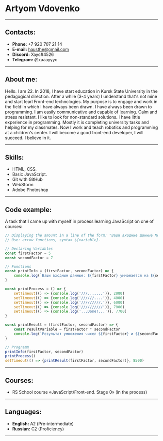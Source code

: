 # Artyom Vdovenko

***

## Contacts:
* **Phone:** +7 920 707 21 14
* **E-mail:** hausthe@gmail.com
* **Discord:** Хаус#4526
* **Telegram:** @xaaayyyc

***

## About me:
Hello. I am 22. In 2018, I have start education in Kursk State University in the pedagogical direction. After a while (3-4 years) I understand that's not mine and start learl Front-end technologies.
My purpose is to engage and work in the field in which I have always been drawn. I have always been drawn to programming. I am easily communicative and capable of learning. Calm and stress resistant. I like to look for non-standard solutions.
I have little experience in programming. Mostly it is completing university tasks and helping for my classmates. Now I work and teach robotics and programming at a children's center.
I will become a good front-end developer, I will succeed. I believe in it.

***

## Skills:
* HTML, CSS.
* Basic JavaScript.
* Git with GitHub
* WebStorm
* Adobe Photoshop

***

## Code example:
A task that I came up with myself in process learning JavaScript on one of courses:
```javascript
// Displaying the amount in a line of the form: "Ваши входние данные Множитель1 * Множитель два. Произведение равно Произведение."
// Use: arrow functions, syntax ${variable}.

// Declaring Variables
const firstFactor = 5
const secondFactor = 7

// Functions
const printInfo = (firstFactor, secondFactor) => {
    console.log(`Ваши входные данные: ${firstFactor} умножается на ${secondFactor} .`)
}

const printProcess = () => {
    setTimeout(() => {console.log('///.......')}, 2000)
    setTimeout(() => {console.log('//////....')}, 4000)
    setTimeout(() => {console.log('/////////.')}, 6000)
    setTimeout(() => {console.log('//////////')}, 7000)
    setTimeout(() => {console.log('...Done!...')}, 7700)
}

const printResult = (firstFactor, secondFactor) => {
    const resultVariable = firstFactor * secondFactor
    console.log(`Результат умножения чисел ${firstFactor} и ${secondFactor} равен ${resultVariable}`)
}

// Programm
printInfo(firstFactor, secondFactor)
printProcess()
setTimeout(() => {printResult(firstFactor, secondFactor)}, 8500)
```

***

## Courses:
* RS School course «JavaScript/Front-end. Stage 0» (in the process)

***

## Languages:
* **English:**  А2 (Pre-intermediate)
* **Russian:** C2 (Proficiency)

***
